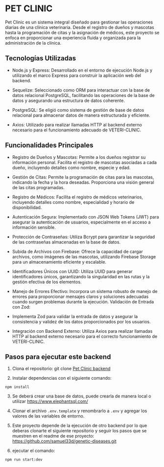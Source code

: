 # PET CLINIC

Pet Clinic es un sistema integral diseñado para gestionar las operaciones diarias de una clínica veterinaria. Desde el registro de dueños y mascotas hasta la programación de citas y la asignación de médicos, este proyecto se enfoca en proporcionar una experiencia fluida y organizada para la administración de la clínica.

## Tecnologías Utilizadas

* Node.js y Express: Desarrollado en el entorno de ejecución Node.js y utilizando el marco Express para construir la aplicación web del backend.

* Sequelize: Seleccionado como ORM para interactuar con la base de datos relacional PostgreSQL, facilitando las operaciones de la base de datos y asegurando una estructura de datos coherente.

* PostgreSQL: Se eligió como sistema de gestión de base de datos relacional para almacenar datos de manera estructurada y eficiente.

* Axios: Utilizado para realizar llamadas HTTP al backend externo necesario para el funcionamiento adecuado de VETERI-CLINIC.


## Funcionalidades Principales

* Registro de Dueños y Mascotas:
Permite a los dueños registrar su información personal.
Facilita el registro de mascotas asociadas a cada dueño, incluyendo detalles como nombre, especie y edad.


* Gestión de Citas:
Permite la programación de citas para las mascotas, indicando la fecha y la hora deseadas.
Proporciona una visión general de las citas programadas.

* Registro de Médicos:
Facilita el registro de médicos veterinarios, incluyendo detalles como nombre, especialidad y horario de disponibilidad.

* Autenticación Segura:
Implementado con JSON Web Tokens (JWT) para asegurar la autenticación de usuarios, especialmente en el acceso a información sensible.

* Protección de Contraseñas:
Utiliza Bcrypt para garantizar la seguridad de las contraseñas almacenadas en la base de datos.

* Subida de Archivos con Firebase:
Ofrece la capacidad de cargar archivos, como imágenes de las mascotas, utilizando Firebase Storage para un almacenamiento eficiente y escalable.

* Identificadores Únicos con UUID:
Utiliza UUID para generar identificadores únicos, garantizando la singularidad en las rutas y la gestión efectiva de los elementos.

* Manejo de Errores Efectivo:
Incorpora un sistema robusto de manejo de errores para proporcionar mensajes claros y soluciones adecuadas cuando surgen problemas durante la ejecución.
Validación de Entrada con Zod:

* Implementa Zod para validar la entrada de datos y asegurar la consistencia y validez de los datos proporcionados por los usuarios.

* Integración con Backend Externo:
Utiliza Axios para realizar llamadas HTTP al backend externo necesario para el correcto funcionamiento de VETERI-CLINIC.


## Pasos para ejecutar este backend

1. Clona el repositorio: git clone [Pet Clinic backend](https://github.com/Samuel33d/pet-clinic)

2. Instalar dependencias con el siguiente comando:

```
npm install
```

3. Se deberá crear una base de datos, puede crearla de manera local o utilizar https://www.elephantsql.com/

4. Clonar el archivo `.env.template` y renombrarlo a `.env` y agregar los valores de las variables de entorno.

5. Este proyecto depende de la ejecución de otro backend por lo que deberas clonarte el siguiente repositorio y seguir los pasos que se muestren en el readme de ese proyecto: https://github.com/samuel33d/genetic-diseases.git

6. ejecutar el comando:

```
npm run start:dev
```
